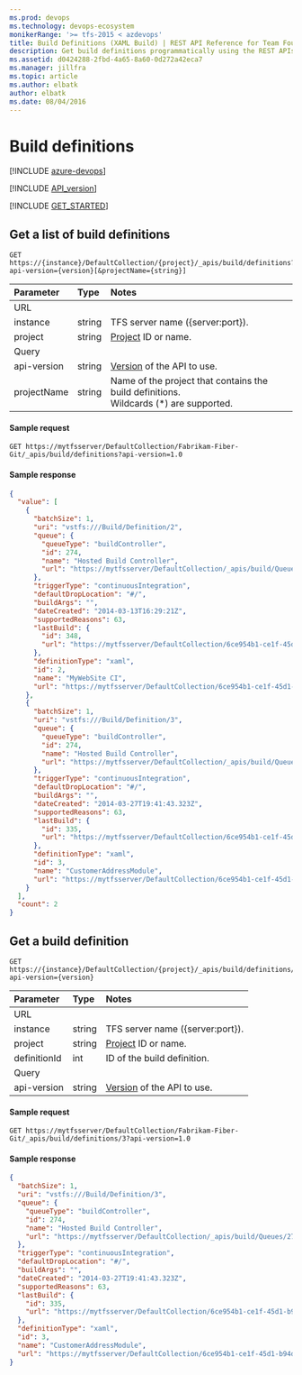 ```yaml
---
ms.prod: devops
ms.technology: devops-ecosystem
monikerRange: '>= tfs-2015 < azdevops'
title: Build Definitions (XAML Build) | REST API Reference for Team Foundation Server
description: Get build definitions programmatically using the REST APIs for Team Foundation Server.
ms.assetid: d0424288-2fbd-4a65-8a60-0d272a42eca7
ms.manager: jillfra
ms.topic: article
ms.author: elbatk
author: elbatk
ms.date: 08/04/2016
---
```


# Build definitions

[!INCLUDE [azure-devops](../_data/azure-devops-message.md)]

[!INCLUDE [API_version](../_data/version.md)]

[!INCLUDE [GET_STARTED](../_data/get-started.md)]

## Get a list of build definitions

```no-highlight
GET https://{instance}/DefaultCollection/{project}/_apis/build/definitions?api-version={version}[&projectName={string}]
```

| Parameter     | Type   | Notes
|:--------------|:-------|:------------
| URL
| instance      | string | TFS server name ({server:port}).
| project       | string | [Project](../tfs/projects.md) ID or name.
| Query
| api-version   | string | [Version](../../concepts/rest-api-versioning.md) of the API to use.
| projectName   | string | Name of the project that contains the build definitions.<br/>Wildcards (*) are supported.

#### Sample request

```
GET https://mytfsserver/DefaultCollection/Fabrikam-Fiber-Git/_apis/build/definitions?api-version=1.0
```

#### Sample response

```json
{
  "value": [
    {
      "batchSize": 1,
      "uri": "vstfs:///Build/Definition/2",
      "queue": {
        "queueType": "buildController",
        "id": 274,
        "name": "Hosted Build Controller",
        "url": "https://mytfsserver/DefaultCollection/_apis/build/Queues/274"
      },
      "triggerType": "continuousIntegration",
      "defaultDropLocation": "#/",
      "buildArgs": "",
      "dateCreated": "2014-03-13T16:29:21Z",
      "supportedReasons": 63,
      "lastBuild": {
        "id": 348,
        "url": "https://mytfsserver/DefaultCollection/6ce954b1-ce1f-45d1-b94d-e6bf2464ba2c/_apis/build/Builds/348"
      },
      "definitionType": "xaml",
      "id": 2,
      "name": "MyWebSite CI",
      "url": "https://mytfsserver/DefaultCollection/6ce954b1-ce1f-45d1-b94d-e6bf2464ba2c/_apis/build/Definitions/2"
    },
    {
      "batchSize": 1,
      "uri": "vstfs:///Build/Definition/3",
      "queue": {
        "queueType": "buildController",
        "id": 274,
        "name": "Hosted Build Controller",
        "url": "https://mytfsserver/DefaultCollection/_apis/build/Queues/274"
      },
      "triggerType": "continuousIntegration",
      "defaultDropLocation": "#/",
      "buildArgs": "",
      "dateCreated": "2014-03-27T19:41:43.323Z",
      "supportedReasons": 63,
      "lastBuild": {
        "id": 335,
        "url": "https://mytfsserver/DefaultCollection/6ce954b1-ce1f-45d1-b94d-e6bf2464ba2c/_apis/build/Builds/335"
      },
      "definitionType": "xaml",
      "id": 3,
      "name": "CustomerAddressModule",
      "url": "https://mytfsserver/DefaultCollection/6ce954b1-ce1f-45d1-b94d-e6bf2464ba2c/_apis/build/Definitions/3"
    }
  ],
  "count": 2
}
```


## Get a build definition

```no-highlight
GET https://{instance}/DefaultCollection/{project}/_apis/build/definitions/{definitionId}?api-version={version}
```

| Parameter    | Type   | Notes
|:-------------|:-------|:------------
| URL
| instance     | string | TFS server name ({server:port}).
| project      | string | [Project](../tfs/projects.md) ID or name.
| definitionId | int    | ID of the build definition.
| Query
| api-version  | string | [Version](../../concepts/rest-api-versioning.md) of the API to use.

#### Sample request

```
GET https://mytfsserver/DefaultCollection/Fabrikam-Fiber-Git/_apis/build/definitions/3?api-version=1.0
```

#### Sample response

```json
{
  "batchSize": 1,
  "uri": "vstfs:///Build/Definition/3",
  "queue": {
    "queueType": "buildController",
    "id": 274,
    "name": "Hosted Build Controller",
    "url": "https://mytfsserver/DefaultCollection/_apis/build/Queues/274"
  },
  "triggerType": "continuousIntegration",
  "defaultDropLocation": "#/",
  "buildArgs": "",
  "dateCreated": "2014-03-27T19:41:43.323Z",
  "supportedReasons": 63,
  "lastBuild": {
    "id": 335,
    "url": "https://mytfsserver/DefaultCollection/6ce954b1-ce1f-45d1-b94d-e6bf2464ba2c/_apis/build/Builds/335"
  },
  "definitionType": "xaml",
  "id": 3,
  "name": "CustomerAddressModule",
  "url": "https://mytfsserver/DefaultCollection/6ce954b1-ce1f-45d1-b94d-e6bf2464ba2c/_apis/build/Definitions/3"
}
```



